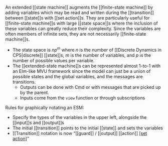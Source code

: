 An extended [[state machine]] augments the [[finite-state machine]] by adding variables which may be read and written during the [[transition]] between [[state]]s with [[set action]]s. They are particularly useful for [[finite-state machine]]s with large [[state space]]s where the inclusion of these variables can greatly reduce their complexity. Since the variables are often members of infinite sets, they are not necessarily [[finite-state machine]]s.
* The state space is $np^m$ where $n$ is the number of [[Discrete Dynamics in CPS|discrete]] [[state]]s, $m$ is the number of variables, and $p$ is the number of possible values per variable.
* The [[extended-state machine]]s can be represented almost 1-to-1 with an Elm-like MVU framework since the model can just be a union of possible states and the global variables, and the messages are transitions.
	* Outputs can be done with Cmd or with messages that are picked up by the parent.
	* Inputs come from the `view` function or through subscriptions

Rules for graphically notating an ESM:
* Specify the types of the variables in the upper left, alongside the [[input]]s and [[output]]s
* The initial [[transition]] points to the initial [[state]] and sets the variables
* [[Transition]] notation is now “[[guard]] / [[output]] [[action]] [[set action]](s)”